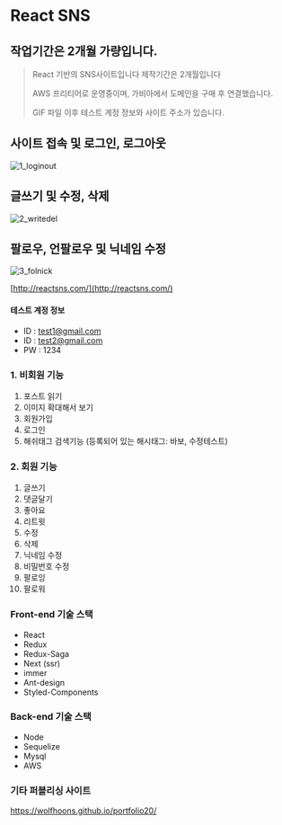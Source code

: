 # React SNS

## 작업기간은 2개월 가량입니다.

> React 기반의 SNS사이트입니다 제작기간은 2개월입니다
>
> AWS 프리티어로 운영중이며, 가비아에서 도메인을 구매 후 연결했습니다.
> 
> GIF 파일 이후 테스트 계정 정보와 사이트 주소가 있습니다.

## 사이트 접속 및 로그인, 로그아웃
![1_loginout](https://user-images.githubusercontent.com/70469853/108300712-2c9e8300-71e4-11eb-8bc5-b31ef713b7a5.gif)

## 글쓰기 및 수정, 삭제
![2_writedel](https://user-images.githubusercontent.com/70469853/108300714-2d371980-71e4-11eb-9d17-6a3214d4ca1c.gif)

## 팔로우, 언팔로우 및 닉네임 수정
![3_folnick](https://user-images.githubusercontent.com/70469853/108300717-2dcfb000-71e4-11eb-9fd7-57469583ff48.gif)

[http://reactsns.com/](http://reactsns.com/)

#### 테스트 계정 정보
* ID : test1@gmail.com
* ID : test2@gmail.com
* PW : 1234

### 1. 비회원 기능
1. 포스트 읽기
2. 이미지 확대해서 보기
3. 회원가입
4. 로그인
5. 해쉬태그 검색기능 (등록되어 있는 해시태그: 바보, 수정테스트)

### 2. 회원 기능
1. 글쓰기
2. 댓글달기
3. 좋아요
4. 리트윗
5. 수정
6. 삭제
7. 닉네임 수정
8. 비밀번호 수정
9. 팔로잉
10. 팔로워

### Front-end 기술 스택
* React
* Redux
* Redux-Saga
* Next (ssr)
* immer 
* Ant-design
* Styled-Components

### Back-end 기술 스택
* Node
* Sequelize
* Mysql
* AWS

### 기타 퍼블리싱 사이트
https://wolfhoons.github.io/portfolio20/
